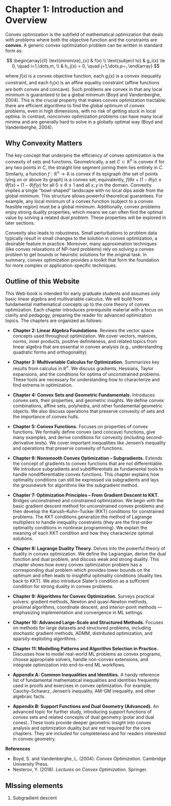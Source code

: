 # Chapter 1: Introduction and Overview

Convex optimization is the subfield of mathematical optimization that deals with problems where both the objective function and the constraints are **convex**. A generic convex optimization problem can be written in standard form as: 

$$
\begin{array}{ll}
\text{minimize}_{x} & f(x) \\
\text{subject to}   & g_i(x) \le 0, \quad i=1,\dots,m, \\
& h_j(x) = 0, \quad j=1,\dots,p~,
\end{array}
$$

where $f(x)$ is a convex objective function, each $g_i(x)$ is a convex inequality constraint, and each $h_j(x)$ is an affine equality constraint (affine functions are both convex and concave). Such problems are convex in that any local minimum is guaranteed to be a global minimum (Boyd and Vandenberghe, 2004). This is the crucial property that makes convex optimization tractable: there are efficient algorithms to find the global optimum of convex problems, even in high dimensions, with no risk of getting stuck in local optima. In contrast, nonconvex optimization problems can have many local minima and are generally hard to solve in a globally optimal way (Boyd and Vandenberghe, 2004).



## Why Convexity Matters

The key concept that underpins the efficiency of convex optimization is the convexity of sets and functions. Geometrically, a set $C \subset \mathbb{R}^n$ is convex if for any two points in $C$, the straight line segment joining them lies entirely in $C$. Similarly, a function $f: \mathbb{R}^n \to \mathbb{R}$ is convex if its epigraph (the set of points lying on or above its graph) is a convex set; equivalently, $f(\theta x + (1-\theta)y) \le \theta f(x) + (1-\theta)f(y)$ for all $0\le\theta\le 1$ and all $x,y$ in the domain. Convexity implies a single "bowl-shaped" landscape with no local dips aside from the global minimum. This structure allows powerful theoretical guarantees. For example, any local minimum of a convex function (subject to a convex feasible region) must be a global minimum. Additionally, convex problems enjoy strong duality properties, which means we can often find the optimal value by solving a related *dual problem*. These properties will be explored in later sections.

Convexity also leads to robustness. Small perturbations to problem data typically result in small changes to the solution in convex optimization, a desirable feature in practice. Moreover, many approximation techniques (like convex relaxations of NP-hard problems) rely on solving a convex problem to get bounds or heuristic solutions for the original task. In summary, convex optimization provides a toolkit that form the foundation for more complex or application-specific techniques.

## Outline of this Website

This Web-book is intended for early graduate students and assumes only basic linear algebra and multivariable calculus. We will build from fundamental mathematical concepts up to the core theory of convex optimization. Each chapter introduces prerequisite material with a focus on clarity and pedagogy, preparing the reader for advanced optimization topics. The chapters are organized as follows:

- **Chapter 2: Linear Algebra Foundations.** Reviews the vector space concepts used throughout optimization. We cover vectors, matrices, norms, inner products, positive definiteness, and related topics from linear algebra that are essential in convex analysis (e.g., understanding quadratic forms and orthogonality).

- **Chapter 3: Multivariable Calculus for Optimization.** Summarizes key results from calculus in $\mathbb{R}^n$. We discuss gradients, Hessians, Taylor expansions, and the conditions for optima of unconstrained problems. These tools are necessary for understanding how to characterize and find extrema in optimization.
- **Chapter 4: Convex Sets and Geometric Fundamentals.** Introduces convex sets, their properties, and geometric insights. We define convex combinations, affine sets, polyhedra, and other fundamental geometric objects. We also discuss operations that preserve convexity of sets and the importance of convex hulls.
- **Chapter 5: Convex Functions.** Focuses on properties of convex functions. We formally define convex (and concave) functions, give many examples, and derive conditions for convexity (including second-derivative tests). We cover important inequalities like Jensen’s inequality and operations that preserve convexity of functions.
- **Chapter 6: Nonsmooth Convex Optimization – Subgradients.** Extends the concept of gradients to convex functions that are not differentiable. We introduce subgradients and subdifferentials as fundamental tools to handle nondifferentiable convex functions. This chapter explains how optimality conditions can still be expressed via subgradients and lays the groundwork for algorithms like the subgradient method.
- **Chapter 7: Optimization Principles – From Gradient Descent to KKT.** Bridges unconstrained and constrained optimization. We begin with the basic gradient descent method for unconstrained convex problems and then develop the Karush–Kuhn–Tucker (KKT) conditions for constrained problems. The KKT conditions generalize the method of Lagrange multipliers to handle inequality constraints (they are the first-order optimality conditions in nonlinear programming). We explain the meaning of each KKT condition and how they characterize optimal solutions.
- **Chapter 8: Lagrange Duality Theory.** Delves into the powerful theory of duality in convex optimization. We define the Lagrangian, derive the dual function and dual problem, and discuss weak and strong duality. This chapter shows how every convex optimization problem has a corresponding dual problem which provides lower bounds on the optimum and often leads to insightful optimality conditions (duality ties back to KKT). We also introduce Slater’s condition as a sufficient condition for strong duality in convex problems.

- **Chapter 9: Algorithms for Convex Optimization.** Surveys practical solvers: gradient methods, Newton and quasi-Newton methods, proximal algorithms, coordinate descent, and interior-point methods — emphasizing implementation and convergence in ML settings.

- **Chapter 10: Advanced Large-Scale and Structured Methods.** Focuses on methods for large datasets and structured problems, including stochastic gradient methods, ADMM, distributed optimization, and sparsity-exploiting algorithms.

- **Chapter 11: Modelling Patterns and Algorithm Selection in Practice.** Discusses how to model real-world ML problems as convex programs, choose appropriate solvers, handle non-convex extensions, and integrate optimization into end-to-end ML workflows.


- **Appendix A: Common Inequalities and Identities.** A handy reference list of fundamental mathematical inequalities and identities frequently used in proofs and exercises in convex optimization. For example, Cauchy–Schwarz, Jensen’s inequality, AM-GM inequality, and other algebraic facts.

- **Appendix B: Support Functions and Dual Geometry (Advanced).** An advanced topic for further study, introducing support functions of convex sets and related concepts of dual geometry (polar and dual cones). These tools provide deeper geometric insight into convex analysis and optimization duality but are not required for the core chapters. They are included for completeness and for readers interested in convex geometry.


**References**  

- Boyd, S. and Vandenberghe, L. (2004). *Convex Optimization*. Cambridge University Press.  
- Nesterov, Y. (2018). *Lectures on Convex Optimization*. Springer.  


## MIssing elements

1. Subgradient descent